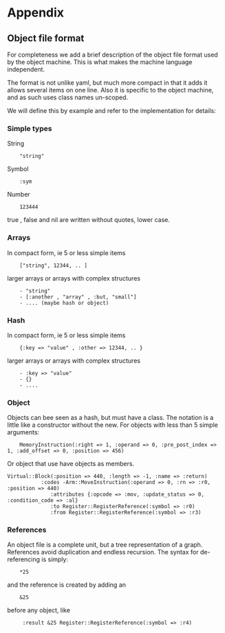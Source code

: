 # Appendix

## Object file format

For completeness we add a brief description of the object file format used by the object machine. This is what makes the machine language independent.

The format is not unlike yaml, but much more compact in that it adds it allows several items on one line. Also it is specific to the object machine, and as such uses class names un-scoped.

We will define this by example and refer to the implementation for details:

### Simple types
String
```
    "string"
```
Symbol
```
    :sym
```

Number
```
    123444
```

true , false and nil are written without quotes, lower case.

### Arrays

In compact form, ie 5 or less simple items
```
    ["string", 12344, .. ]
```
larger arrays or arrays with complex structures

```
    - "string"
    - [:another , "array" , :but, "small"]
    - .... (maybe hash or object)
```

### Hash

In compact form, ie 5 or less simple items
```
    {:key => "value" , :other => 12344, .. }
```
larger arrays or arrays with complex structures

```
    - :key => "value"
    - {}
    - ....
```

### Object

Objects can bee seen as a hash, but must have a class. The notation is a little like a constructor without the new. For objects with less than 5 simple arguments:
```
    MemoryInstruction(:right => 1, :operand => 0, :pre_post_index => 1, :add_offset => 0, :position => 456)
```

Or object that use have objects as members.
```
Virtual::Block(:position => 440, :length => -1, :name => :return)
           :codes -Arm::MoveInstruction(:operand => 0, :rn => :r0, :position => 440)
              :attributes {:opcode => :mov, :update_status => 0, :condition_code => :al}
              :to Register::RegisterReference(:symbol => :r0)
              :from Register::RegisterReference(:symbol => :r3)
```

### References

An object file is a complete unit, but a tree representation of a graph. References avoid duplication and endless recursion. The syntax for de-referencing is simply:

```
    *25
```

and the reference is created by adding an
```
    &25
```

before any object, like
```
     :result &25 Register::RegisterReference(:symbol => :r4)
```
